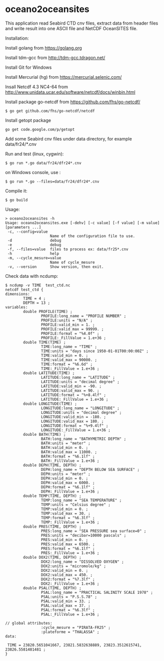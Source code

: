 # oceano2oceansites

This application read Seabird CTD cnv files, extract data from header files and write result into one ASCII file and NetCDF OceanSITES file.

Installation:

Install golang from https://golang.org

Install tdm-gcc from http://tdm-gcc.tdragon.net/

Install Git for Windows

Install Mercurial (hg) from https://mercurial.selenic.com/

Insall Netcdf 4.3 NC4-64 from http://www.unidata.ucar.edu/software/netcdf/docs/winbin.html

Install package go-netcdf from https://github.com/fhs/go-netcdf/
```
$ go get github.com/fhs/go-netcdf/netcdf
```
Install getopt package
```
go get code.google.com/p/getopt
```
Add some Seabird cnv files under data directory, 
for example data/fr24/*.cnv

Run and test (linux, cygwin):
```
$ go run *.go data/fr24/dfr24*.cnv 
```
on Windows console, use :
```
$ go run *.go --files=data/fr24/dfr24*.cnv 
```
Compile it:
```
$ go build
```

Usage:
```
> oceano2oceansites -h
Usage: oceano2oceansites.exe [-dehv] [-c value] [-f value] [-m value] [parameters ...]
 -c, --config=value
                    Name of the configuration file to use.
 -d                 debug
 -e                 debug
 -f, --files=value  files to process ex: data/fr25*.cnv
 -h                 help
 -m, --cycle_mesure=value
                    Name of cycle_mesure
 -v, --version      Show version, then exit.

```

Check data with ncdump:
```
$ ncdump -v TIME  test_ctd.nc
netcdf test_ctd {
dimensions:
        TIME = 4 ;
        DEPTH = 13 ;
variables:
        double PROFILE(TIME) ;
                PROFILE:long_name = "PROFILE NUMBER" ;
                PROFILE:units = "N/A" ;
                PROFILE:valid_min = 1. ;
                PROFILE:valid_max = 99999. ;
                PROFILE:format = "%4.0f" ;
                PROFILE:_FillValue = 1.e+36 ;
        double TIME(TIME) ;
                TIME:long_name = "TIME" ;
                TIME:units = "days since 1950-01-01T00:00:00Z" ;
                TIME:valid_min = 0. ;
                TIME:valid_max = 90000. ;
                TIME:format = "%6.6d" ;
                TIME:_FillValue = 1.e+36 ;
        double LATITUDE(TIME) ;
                LATITUDE:long_name = "LATITUDE" ;
                LATITUDE:units = "decimal degree" ;
                LATITUDE:valid_min = -90. ;
                LATITUDE:valid_max = 90. ;
                LATITUDE:format = "%+8.4lf" ;
                LATITUDE:_FillValue = 1.e+36 ;
        double LONGITUDE(TIME) ;
                LONGITUDE:long_name = "LONGITUDE" ;
                LONGITUDE:units = "decimal degree" ;
                LONGITUDE:valid_min = -180. ;
                LONGITUDE:valid_max = 180. ;
                LONGITUDE:format = "%+9.4lf" ;
                LONGITUDE:_FillValue = 1.e+36 ;
        double BATH(TIME) ;
                BATH:long_name = "BATHYMETRIC DEPTH" ;
                BATH:units = "meter" ;
                BATH:valid_min = 0. ;
                BATH:valid_max = 11000. ;
                BATH:format = "%6.1lf" ;
                BATH:_FillValue = 1.e+36 ;
        double DEPH(TIME, DEPTH) ;
                DEPH:long_name = "DEPTH BELOW SEA SURFACE" ;
                DEPH:units = "meter" ;
                DEPH:valid_min = 0. ;
                DEPH:valid_max = 6000. ;
                DEPH:format = "%6.1lf" ;
                DEPH:_FillValue = 1.e+36 ;
        double TEMP(TIME, DEPTH) ;
                TEMP:long_name = "SEA TEMPERATURE" ;
                TEMP:units = "Celsius degree" ;
                TEMP:valid_min = 0. ;
                TEMP:valid_max = 30. ;
                TEMP:format = "%6.3lf" ;
                TEMP:_FillValue = 1.e+36 ;
        double PRES(TIME, DEPTH) ;
                PRES:long_name = "SEA PRESSURE sea surface=0" ;
                PRES:units = "decibar=10000 pascals" ;
                PRES:valid_min = 0. ;
                PRES:valid_max = 6500. ;
                PRES:format = "%6.1lf" ;
                PRES:_FillValue = 1.e+36 ;
        double DOX2(TIME, DEPTH) ;
                DOX2:long_name = "DISSOLVED OXYGEN" ;
                DOX2:units = "micromole/kg" ;
                DOX2:valid_min = 0. ;
                DOX2:valid_max = 450. ;
                DOX2:format = "%7.3lf" ;
                DOX2:_FillValue = 1.e+36 ;
        double PSAL(TIME, DEPTH) ;
                PSAL:long_name = "PRACTICAL SALINITY SCALE 1978" ;
                PSAL:units = "P.S.S.78" ;
                PSAL:valid_min = 33. ;
                PSAL:valid_max = 37. ;
                PSAL:format = "%6.3lf" ;
                PSAL:_FillValue = 1.e+36 ;

// global attributes:
                :cycle_mesure = "PIRATA-FR25" ;
                :plateforme = "THALASSA" ;
data:

 TIME = 23820.5651041667, 23821.5832638889, 23823.3512615741, 23826.5581481481 ;
}
```






